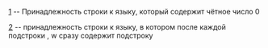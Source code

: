 [1](1.py) -- Принадлежность строки к языку, который содержит чётное число 0

[2](2.py) -- принадлежность строки к языку, в котором после каждой подстроки <math> 1^n^, n > 0 </math>, w сразу содержит подстроку <math> 0^i^, i>n </math>


